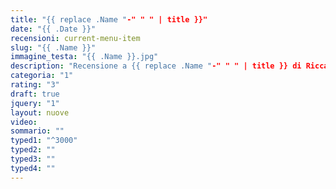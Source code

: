 ```yaml
---
title: "{{ replace .Name "-" " " | title }}"
date: "{{ .Date }}"
recensioni: current-menu-item
slug: "{{ .Name }}"
immagine_testa: "{{ .Name }}.jpg"
description: "Recensione a {{ replace .Name "-" " " | title }} di Riccardo Palombo."
categoria: "1"
rating: "3"
draft: true
jquery: "1"
layout: nuove
video:
sommario: ""
typed1: "^3000"
typed2: ""
typed3: ""
typed4: ""
---
```


